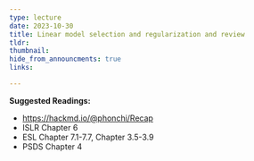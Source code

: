 ```yaml
---
type: lecture
date: 2023-10-30
title: Linear model selection and regularization and review
tldr: 
thumbnail: 
hide_from_announcments: true
links: 

---
```

**Suggested Readings:**
- https://hackmd.io/@phonchi/Recap
- ISLR Chapter 6
- ESL Chapter 7.1-7.7, Chapter 3.5-3.9
- PSDS Chapter 4


